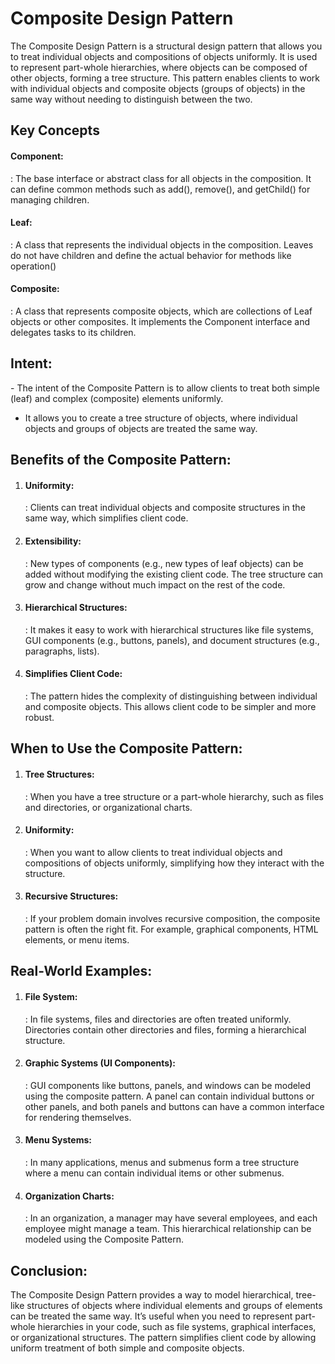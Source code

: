 <h1>Composite Design Pattern</h1>
The Composite Design Pattern is a structural design pattern that allows you to treat individual objects and compositions of objects uniformly. It is used to represent part-whole hierarchies, where objects can be composed of other objects, forming a tree structure. This pattern enables clients to work with individual objects and composite objects (groups of objects) in the same way without needing to distinguish between the two.

<h2>Key Concepts</h2>

<h4>Component:</h4>
: The base interface or abstract class for all objects in the composition. It can define common methods such as add(), remove(), and getChild() for managing children.

<h4>Leaf:</h4>
:  A class that represents the individual objects in the composition. Leaves do not have children and define the actual behavior for methods like operation()

<h4>Composite:</h4>
: A class that represents composite objects, which are collections of Leaf objects or other composites. It implements the Component interface and delegates tasks to its children.


<h2>Intent:</h2>
- The intent of the Composite Pattern is to allow clients to treat both simple (leaf) and complex (composite) elements uniformly.

- It allows you to create a tree structure of objects, where individual objects and groups of objects are treated the same way.

<h2>Benefits of the Composite Pattern:</h2>

1. <h4>Uniformity:</h4>
    : Clients can treat individual objects and composite structures in the same way, which simplifies client code.

2. <h4>Extensibility:</h4>
    : New types of components (e.g., new types of leaf objects) can be added without modifying the existing client code. The tree structure can grow and change without much impact on the rest of the code.

3. <h4>Hierarchical Structures:</h4>
    : It makes it easy to work with hierarchical structures like file systems, GUI components (e.g., buttons, panels), and document structures (e.g., paragraphs, lists).

4. <h4>Simplifies Client Code:</h4>
    : The pattern hides the complexity of distinguishing between individual and composite objects. This allows client code to be simpler and more robust.

<h2>When to Use the Composite Pattern:</h2>

1. <h4>Tree Structures:</h4>
   : When you have a tree structure or a part-whole hierarchy, such as files and directories, or organizational charts.

2. <h4>Uniformity:</h4>
    : When you want to allow clients to treat individual objects and compositions of objects uniformly, simplifying how they interact with the structure.    

3. <h4>Recursive Structures:</h4>
    :  If your problem domain involves recursive composition, the composite pattern is often the right fit. For example, graphical components, HTML elements, or menu items.

<h2>Real-World Examples:</h2>

1. <h4>File System: </h4>
    : In file systems, files and directories are often treated uniformly. Directories contain other directories and files, forming a hierarchical structure.

2. <h4>Graphic Systems (UI Components): </h4>
    : GUI components like buttons, panels, and windows can be modeled using the composite pattern. A panel can contain individual buttons or other panels, and both panels and buttons can have a common interface for rendering themselves.    

3. <h4>Menu Systems: </h4>
    :  In many applications, menus and submenus form a tree structure where a menu can contain individual items or other submenus.

4. <h4>Organization Charts: </h4>
    : In an organization, a manager may have several employees, and each employee might manage a team. This hierarchical relationship can be modeled using the Composite Pattern.

<h2>Conclusion:</h2>
The Composite Design Pattern provides a way to model hierarchical, tree-like structures of objects where individual elements and groups of elements can be treated the same way. It’s useful when you need to represent part-whole hierarchies in your code, such as file systems, graphical interfaces, or organizational structures. The pattern simplifies client code by allowing uniform treatment of both simple and composite objects.